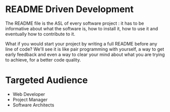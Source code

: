 # README Driven Development

The README file is the ASL of every software project : it has to be informative about what the software is, how to install it, how to use it and eventually how to contribute to it.

What if you would start your project by writing a full README before any line of code? We'll see it is like pair programming with yourself, a way to get early feedback and even a way to clear your mind about what you are trying to achieve, for a better code quality.

# Targeted Audience

* Web Developer
* Project Manager
* Software Architects
